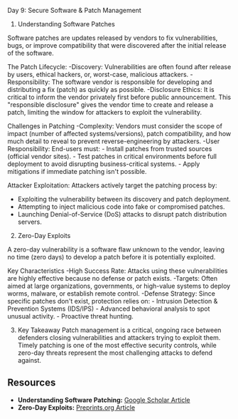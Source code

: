 Day 9: Secure Software & Patch Management

1. Understanding Software Patches

Software patches are updates released by vendors to fix vulnerabilities, bugs, or improve compatibility that were discovered after the initial release of the software.

The Patch Lifecycle:
-Discovery: Vulnerabilities are often found after release by users, ethical hackers, or, worst-case, malicious attackers.
-Responsibility: The software vendor is responsible for developing and distributing a fix (patch) as quickly as possible.
-Disclosure Ethics: It is critical to inform the vendor privately first before public announcement. This "responsible disclosure" gives the vendor time to create and release a patch, limiting the window for attackers to exploit the vulnerability.

Challenges in Patching
-Complexity: Vendors must consider the scope of impact (number of affected systems/versions), patch compatibility, and how much detail to reveal to prevent reverse-engineering by attackers.
-User Responsibility: End-users must:
    - Install patches from trusted sources (official vendor sites).
    - Test patches in critical environments before full deployment to avoid disrupting business-critical systems.
    - Apply mitigations if immediate patching isn't possible.

Attacker Exploitation:
Attackers actively target the patching process by:
- Exploiting the vulnerability between its discovery and patch deployment.
- Attempting to inject malicious code into fake or compromised patches.
- Launching Denial-of-Service (DoS) attacks to disrupt patch distribution servers.

2. Zero-Day Exploits

A zero-day vulnerability is a software flaw unknown to the vendor, leaving no time (zero days) to develop a patch before it is potentially exploited.

Key Characteristics
-High Success Rate: Attacks using these vulnerabilities are highly effective because no defense or patch exists.
-Targets: Often aimed at large organizations, governments, or high-value systems to deploy worms, malware, or establish remote control.
-Defense Strategy: Since specific patches don't exist, protection relies on:
    - Intrusion Detection & Prevention Systems (IDS/IPS)
    - Advanced behavioral analysis to spot unusual activity.
    - Proactive threat hunting.

3. Key Takeaway
Patch management is a critical, ongoing race between defenders closing vulnerabilities and attackers trying to exploit them. Timely patching is one of the most effective security controls, while zero-day threats represent the most challenging attacks to defend against.

## Resources
- **Understanding Software Patching:** [Google Scholar Article](https://spawn-queue.acm.org/doi/abs/10.1145/1053331.1053343)
- **Zero-Day Exploits:** [Preprints.org Article](https://www.preprints.org/frontend/manuscript/b924485f7029361172a84ff18e1af1dd/download_pub)